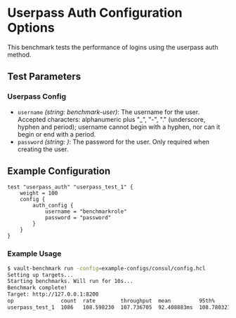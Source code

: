 # Userpass Auth Configuration Options

This benchmark tests the performance of logins using the userpass auth method.

## Test Parameters

### Userpass Config

- `username` _(string: benchmark-user)_: The username for the user. Accepted characters: alphanumeric plus "_", "-", "." (underscore, hyphen and period); username cannot begin with a hyphen, nor can it begin or end with a period.
- `password` _(string: <randomized>)_: The password for the user. Only required when creating the user.

## Example Configuration

```hcl
test "userpass_auth" "userpass_test_1" {
    weight = 100
    config {
        auth_config {
            username = "benchmarkrole"
            password = "password"
        }
    }
}
```

### Example Usage

```bash
$ vault-benchmark run -config=example-configs/consul/config.hcl
Setting up targets...
Starting benchmarks. Will run for 10s...
Benchmark complete!
Target: http://127.0.0.1:8200
op               count  rate        throughput  mean         95th%         99th%         successRatio
userpass_test_1  1086   108.598230  107.736705  92.408883ms  108.780321ms  124.803047ms  100.00%
```
